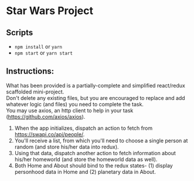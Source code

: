 # Star Wars Project

## Scripts
- `npm install` or `yarn`
- `npm start` or `yarn start`


## Instructions:
What has been provided is a partially-complete and simplified react/redux scaffolded mini-project. <br>
Don't delete any existing files, but you are encouraged to replace and add whatever logic (and files) you need to complete the task. <br>
You may use axios, an http client to help in your task (https://github.com/axios/axios).

1. When the app initializes, dispatch an action to fetch from https://swapi.co/api/people/.
2. You'll receive a list, from which you'll need to choose a single person at random (and store his/her data into redux).
3. Using that data, dispatch another action to fetch information about his/her homeworld (and store the homeworld data as well).
4. Both Home and About should bind to the redux states- (1) display personhood data in Home and (2) planetary data in About.
